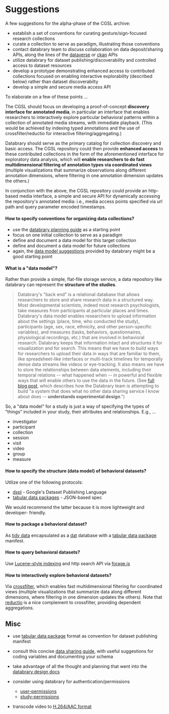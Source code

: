 # Suggestions

A few suggestions for the alpha-phase of the CGSL archive:

* establish a set of conventions for curating gesture/sign-focused research
  collections
* curate a collection to serve as paradigm, illustrating those conventions
* contact databrary team to discuss collaboration on data deposit/sharing
  APIs, along the lines of the [dataverse](http://thedata.harvard.edu/guides/dataverse-api-main.html) or [ckan](http://docs.ckan.org/en/latest/api/index.html) APIs
* utilize databrary for dataset publishing/discoverability and controlled
  access to dataset resources
* develop a prototype demonstrating enhanced access to contributed collections
  focused on enabling interactive explorability (described below) rather than
  dataset discoverabilty
* develop a simple and secure media access API
  
To elaborate on a few of these points ...

The CGSL should focus on developing a proof-of-concept **discovery interface for annotated media**, in particular an interface that enables researchers to interactively explore particular behavioral patterns within a collection of annotated media streams, with immediate playback. (This would be achieved by indexing typed annotations and the use of crossfilter/reductio for interactive filtering/aggregating.)

Databrary should serve as the primary catalog for collection discovery and basic access. The CGSL repository could then provide **enhanced access** to these contributed collections in the form of the aforementioned interface for exploratory data analysis, which will **enable researchers to do fast multidimensional filtering of annotation types via coordinated views** (multiple visualizations that summarize observations along different annotation dimensions, where filtering in one annotation dimension updates the others.)

In conjunction with the above, the CGSL repository could provide an http-based media interface, a simple and secure API for dynamically accessing the repository's annotated media: i.e., media access points specified via url path and query parameter encoded timestamps. 


#### How to specify conventions for organizing data collections?

* use the [databrary planning guide](http://databrary.org/user-guide/contributing.html) as a starting point
* focus on one initial collection to serve as a paradigm
* define and document a data model for this target collection
* define and document a data model for future collections
* again, the [data model suggestions](http://databrary.org/user-guide/contributing/definitions.html) provided by databrary might be a good starting point


#### What is a "data model"?

Rather than provide a simple, flat-file storage service, a data repository like databrary can represent the **structure of the studies**. 

> Databrary's "back end" is a relational database that allows researchers to store and share research data in a structured way. Most developmental scientists, indeed most research psychologists, take measures from participants at particular places and times. Databrary's data model enables researchers to upload information about the settings (place, time, who conducted the study), participants (age, sex, race, ethnicity, and other person-specific variables), and measures (tasks, behaviors, questionnaires, physiological recordings, etc.) that are involved in behavioral research. Databrary keeps that information intact and structures it for visualization and for search. This means that we have to build ways for researchers to upload their data in ways that are familiar to them, like spreadsheet-like interfaces or multi-track timelines for temporally dense data streams like videos or eye-tracking. It also means we have to store the relationships between data elements, including their temporal relations -- what happened when -- in powerful and flexible ways that will enable others to use the data in the future. (See [full blog post](http://rick-gilmore.org/lets-get-relational.html), which describes how the Databrary team is attempting to build "a system that does what no other data sharing service I know about does -- **understands experimental design**.") 

So, a "data model" for a study is just a way of specifying the types of "things" included in your study, their attributes and relationships.  E.g., ...

* investigator
* participant
* collection
* session
* visit
* video
* group
* measure


#### How to specify the structure (data model) of behavioral datasets?

Utilize one of the following protocols:

* [dspl](https://developers.google.com/public-data/docs/tutorial#overview) -
  Google's Dataset Publishing Language
* [tabular data packages](http://dataprotocols.org/tabular-data-package/) - JSON-based spec

We would recommend the latter because it is more lightweight and developer- friendly.


#### How to package a behavioral dataset?

As [tidy data](https://github.com/jtleek/datasharing#the-tidy-data-set) encapsulated as a [dat](http://dat-data.com/) database with a
[tabular data package](http://dataprotocols.org/tabular-data-package/) manifest.


#### How to query behavioral datasets?

Use [Lucene-style indexing](https://github.com/fergiemcdowall/search-index) and
http search API via [forage.js](http://fergiemcdowall.github.io/norch/#search-api)


#### How to interactively explore behavioral datasets?

Via [crossfilter](http://square.github.io/crossfilter/), which enables fast
multidimensional filtering for coordinated views (multiple visualizations that summarize data along different dimensions, where filtering in one dimension updates the others).  Note that [reductio](https://github.com/esjewett/reductio) is a nice complement to crossfilter, providing dependent aggregations.  


## Misc

* use [tabular data package](http://dataprotocols.org/tabular-data-package/)
  format as convention for dataset publishing manifest

* consult this concise [data sharing guide](https://github.com/jtleek/datasharing), with useful suggestions for coding variables and documenting your schema

* take advantage of all the thought and planning that went into the [databrary
  design docs](https://github.com/databrary/design)

* consider using databrary for authentication/permissions
  * [user-permissions](https://github.com/databrary/design/blob/master/wireframes/user-permissions-management-tree.png)
  * [study-permissions](https://github.com/databrary/design/blob/master/wireframes/study-permissions-management-tree.png)

* transcode video to [H.264/AAC format](video-formats.md)

